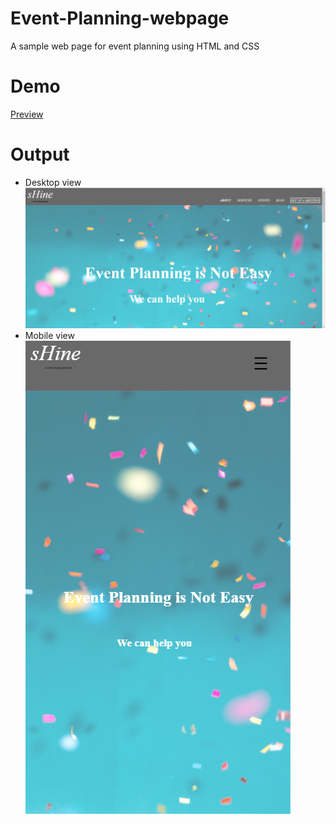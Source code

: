 # Event-Planning-webpage
A sample web page for event planning using HTML and CSS
# Demo
[Preview](https://souchsvl15.github.io/Event-Planning-webpage/index.html)
# Output
* Desktop view
![](Responsive%20outputs/desktopview.PNG)<br>
* Mobile view<br>
![](Responsive%20outputs/mobileview.PNG)
